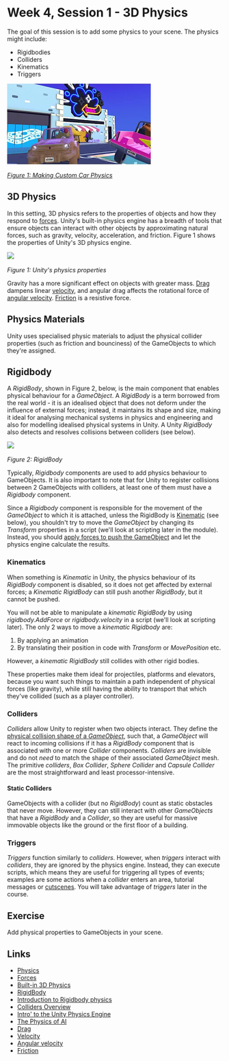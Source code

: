 # Week 4, Session 1 - 3D Physics

The goal of this session is to add some physics to your scene. The physics might include:

+ Rigidbodies
+ Colliders
+ Kinematics
+ Triggers

![car physics](./images/carPhysics.webp)

[_Figure 1: Making Custom Car Physics_](https://www.youtube.com/watch?v=CdPYlj5uZeI&t=2s)

## 3D Physics

In this setting, 3D physics refers to the properties of objects and how they respond to [forces](../forces.md). Unity's built-in physics engine has a breadth of tools that ensure objects can interact with other objects by approximating natural forces, such as gravity, velocity, acceleration, and friction. Figure 1 shows the properties of Unity's 3D physics engine.

![](./images/physicsProperties.png)

_Figure 1: Unity's physics properties_

Gravity has a more significant effect on objects with greater mass. [Drag](https://en.wikipedia.org/wiki/Drag_(physics)) dampens linear [velocity](https://en.wikipedia.org/wiki/Velocity), and angular drag affects the rotational force of [angular velocity](https://en.wikipedia.org/wiki/Angular_velocity). [Friction](https://en.wikipedia.org/wiki/Friction) is a resistive force.

## Physics Materials

Unity uses specialised physic materials to adjust the physical collider properties (such as friction and bounciness) of the GameObjects to which they're assigned.

## Rigidbody

A _RigidBody_, shown in Figure 2, below, is the main component that enables physical behaviour for a _GameObject_. A _RigidBody_ is a term borrowed from the real world - it is an idealised object that does not deform under the influence of external forces; instead, it maintains its shape and size, making it ideal for analysing mechanical systems in physics and engineering and also for modelling idealised physical systems in Unity. A Unity _RigidBody_ also detects and resolves collisions between colliders (see below).

![](./images/rigidBody.png)

_Figure 2: RigidBody_

Typically, _Rigidbody_ components are used to add physics behaviour to GameObjects. It is also important to note that for Unity to register collisions between 2 GameObjects with colliders, at least one of them must have a _Rigidbody_ component.

Since a _Rigidbody_ component is responsible for the movement of the _GameObject_ to which it is attached, unless the RigidBody is [Kinematic](#kinematics) (see below), you shouldn't try to move the _GameObject_ by changing its _Transform_ properties in a script (we'll look at scripting later in the module). Instead, you should [apply forces to push the GameObject](https://docs.unity3d.com/Manual/RigidbodiesOverview.html) and let the physics engine calculate the results.

### Kinematics

When something is _Kinematic_ in Unity, the physics behaviour of its _RigidBody_ component is disabled, so it does not get affected by external forces; a _Kinematic RigidBody_ can still push another _RigidBody_, but it cannot be pushed.

You will not be able to manipulate a _kinematic RigidBody_ by using _rigidbody.AddForce_ or _rigidbody.velocity_ in a script (we'll look at scripting later). The only 2 ways to move a _kinematic Rigidbody_ are:

1. By applying an animation
2. By translating their position in code with _Transform_ or _MovePosition_ etc.

However, a _kinematic RigidBody_ still collides with other rigid bodies.

These properties make them ideal for projectiles, platforms and elevators, because you want such things to maintain a path independent of physical forces (like gravity), while still having the ability to transport that which they've collided (such as a player controller).

### Colliders

_Colliders_ allow Unity to register when two objects interact. They define the [physical collision shape of a _GameObject_](https://docs.unity3d.com/Manual/CollidersOverview.html), such that, a _GameObject_ will react to incoming collisions if it has a _RigidBody_ component that is associated with one or more _Collider_ components. _Colliders_ are invisible and do not _need_ to match the shape of their associated _GameObject_ mesh. The primitive _colliders_, _Box Collider_, _Sphere Collider_ and _Capsule Collider_ are the most straightforward and least processor-intensive.

#### Static Colliders

GameObjects with a collider (but no _RigidBody_) count as static obstacles that never move. However, they can still interact with other _GameObjects_ that have a _RigidBody_ and a _Collider_, so they are useful for massive immovable objects like the ground or the first floor of a building.

### Triggers

_Triggers_ function similarly to _colliders_. However, when _triggers_ interact with _colliders_, they are ignored by the physics engine. Instead, they can execute scripts, which means they are useful for triggering all types of events; examples are some actions when a _collider_ enters an area, tutorial messages or [cutscenes](https://en.wikipedia.org/wiki/Cutscene). You will take advantage of _triggers_ later in the course.

## Exercise

Add physical properties to GameObjects in your scene.

## Links

+ [Physics](https://docs.unity3d.com/Manual/PhysicsSection.html)
+ [Forces](../forces.md)
+ [Built-in 3D Physics](https://docs.unity3d.com/Manual/PhysicsOverview.html)
+ [RigidBody](https://docs.unity3d.com/Manual/class-Rigidbody.html)
+ [Introduction to Rigidbody physics](https://docs.unity3d.com/Manual/RigidbodiesOverview.html)
+ [Colliders Overview](https://docs.unity3d.com/Manual/CollidersOverview.html)
+ [Intro' to the Unity Physics Engine](https://learn.unity.com/tutorial/intro-to-the-unity-physics-engine)
+ [The Physics of AI](https://learn.unity.com/project/the-physics-of-ai)
+ [Drag](https://en.wikipedia.org/wiki/Drag_(physics))
+ [Velocity](https://en.wikipedia.org/wiki/Velocity)
+ [Angular velocity](https://en.wikipedia.org/wiki/Angular_velocity)
+ [Friction](https://en.wikipedia.org/wiki/Friction)
